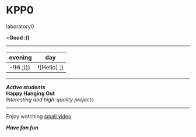 # KPP0
laboratory0  

<**Good :))** 
***
evening|day  
---------|-----------  
-!Hi [:)))]|![Hello] [:)]  

[:)))]: //https://www.google.com/url?sa=i&rct=j&q=&esrc=s&source=images&cd=&cad=rja&uact=8&ved=2ahUKEwjjr-_T8LfZAhVB1GMKHZFwCGsQjRx6BAgAEAY&url=http%3A%2F%2Fwww.gnet.org%2Fboost-your-vitamin-d-to-make-everyday-a-sunny-day%2F&psig=AOvVaw3D1MGirJl28WCgn-sGvAoZ&ust=1519330665179545
[:)]: //http://img.cultrechi.ru/pravilno_sdorovatca/privetstvie.jpg
***
***Active students***  
__Happy Hanging Out__  
*Interesting and high-quality projects* 
***
Enjoy watching [small video]  

[small video]: https://www.youtube.com/watch?v=wsG5BlyczNg  

***Have ~~fan~~ fun***  
